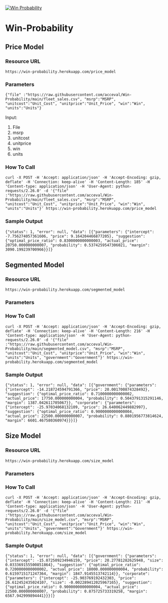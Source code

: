 [![Win Probability](https://github.com/acceval/Win-Probability/actions/workflows/main.yml/badge.svg)](https://github.com/acceval/Win-Probability/actions/workflows/main.yml)

# Win-Probability

## Price Model

### Resource URL

```
https://win-probability.herokuapp.com/price_model
```

### Parameters

```
{"file" :"https://raw.githubusercontent.com/acceval/Win-Probability/main/fleet_sales.csv", "msrp":"MSRP", "unitcost":"Unit_Cost", "unitprice":"Unit_Price", "win":"Win", "units":"Units"}
```

Input:
1. File 
2. msrp
3. unitcost
4. unitprice
5. win
6. units

### How To Call

```
curl -X POST -H 'Accept: application/json' -H 'Accept-Encoding: gzip, deflate' -H 'Connection: keep-alive' -H 'Content-Length: 185' -H 'Content-type: application/json' -H 'User-Agent: python-requests/2.26.0' -d '{"file" :"https://raw.githubusercontent.com/acceval/Win-Probability/main/fleet_sales.csv", "msrp":"MSRP", "unitcost":"Unit_Cost", "unitprice":"Unit_Price", "win":"Win", "units":"Units"}' https://win-probability.herokuapp.com/price_model
```

### Sample Output

```
{"status": 1, "error": null, "data": [{"parameters": {"intercept": -7.756274057361606, "price": 9.164204466877205}, "suggestion": {"optimal_price_ratio": 0.8300000000000003, "actual_price": 20750.000000000007, "probability": 0.5374259547306021, "margin": 3090.199239700966}}]}
```

## Segmented Model

### Resource URL

```
https://win-probability.herokuapp.com/segmented_model
```

### Parameters

### How To Call

```
curl -X POST -H 'Accept: application/json' -H 'Accept-Encoding: gzip, deflate' -H 'Connection: keep-alive' -H 'Content-Length: 216' -H 'Content-type: application/json' -H 'User-Agent: python-requests/2.26.0' -d '{"file" :"https://raw.githubusercontent.com/acceval/Win-Probability/main/segmented_model.csv", "msrp":"MSRP", "unitcost":"Unit_Cost", "unitprice":"Unit_Price", "win":"Win", "units":"Units", "government":"Government"}' https://win-probability.herokuapp.com/segmented_model
````

### Sample Output

```
{"status": 1, "error": null, "data": [{"government": {"parameters": {"intercept": -14.218724594791366, "price": 20.001700874328492}, "suggestion": {"optimal_price_ratio": 0.7100000000000002, "actual_price": 17750.000000000004, "probability": 0.5043791315291146, "margin": 1387.042611705067}}, "corporate": {"parameters": {"intercept": -25.97034068132109, "price": 26.640062449882997}, "suggestion": {"optimal_price_ratio": 0.9000000000000004, "actual_price": 22500.000000000007, "probability": 0.8801956773814624, "margin": 6601.467580360974}}}]}
```

## Size Model

### Resource URL

```
https://win-probability.herokuapp.com/size_model
```

### Parameters

### How To Call

```
curl -X POST -H 'Accept: application/json' -H 'Accept-Encoding: gzip, deflate' -H 'Connection: keep-alive' -H 'Content-Length: 211' -H 'Content-type: application/json' -H 'User-Agent: python-requests/2.26.0' -d '{"file" :"https://raw.githubusercontent.com/acceval/Win-Probability/main/size_model.csv", "msrp":"MSRP", "unitcost":"Unit_Cost", "unitprice":"Unit_Price", "win":"Win", "units":"Units", "government":"Government"}' https://win-probability.herokuapp.com/size_model
```

### Sample Output

```
{"status": 1, "error": null, "data": [{"government": {"parameters": {"intercept": -15.072509234946159, "price": 20.27781282625948, "size": 0.033369155500851864}, "suggestion": {"optimal_price_ratio": 0.7200000000000002, "actual_price": 18000.000000000004, "probability": 0.6159715171247364, "margin": 1847.9145513742114}}, "corporate": {"parameters": {"intercept": -25.903769192432303, "price": 26.612452435024107, "size": -0.002289412025967165}, "suggestion": {"optimal_price_ratio": 0.9000000000000004, "actual_price": 22500.000000000007, "probability": 0.875725733319258, "margin": 6567.942999894441}}}]}
```

